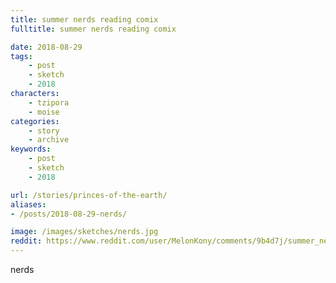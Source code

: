 ```yaml
---
title: summer nerds reading comix
fulltitle: summer nerds reading comix

date: 2018-08-29
tags:
    - post
    - sketch
    - 2018
characters:
    - tzipora
    - moise
categories:
    - story
    - archive
keywords:
    - post
    - sketch
    - 2018

url: /stories/princes-of-the-earth/
aliases:
- /posts/2018-08-29-nerds/

image: /images/sketches/nerds.jpg
reddit: https://www.reddit.com/user/MelonKony/comments/9b4d7j/summer_nerds_reading_comix/
---
```

nerds
